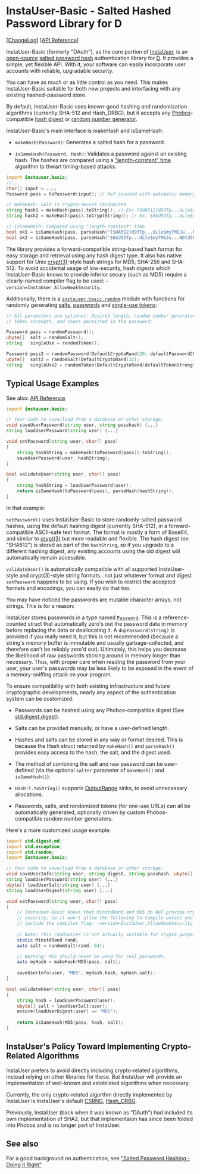InstaUser-Basic - Salted Hashed Password Library for D
======================================================

[[ChangeLog](https://github.com/Abscissa/InstaUser/blob/master/CHANGELOG.md)]
[[API Reference](http://semitwist.com/dauth/)]

InstaUser-Basic (formerly "DAuth"), as the core portion of
[InstaUser](https://github.com/Abscissa/InstaUser), is an
[open-source](https://github.com/Abscissa/InstaUser/blob/master/LICENSE.txt)
[salted password hash](http://en.wikipedia.org/wiki/Salt_%28cryptography%29)
authentication library for [D](http://dlang.org). It provides a simple, yet
flexible API. With it, your software can easily incorporate user accounts
with reliable, upgradable security.

You can have as much or as little control as you need. This makes
InstaUser-Basic suitable for both new projects and interfacing with any
existing hashed-password store.

By default, InstaUser-Basic uses known-good hashing and randomization
algorithms (currently SHA-512 and Hash_DRBG), but it accepts any
[Phobos](http://dlang.org/phobos/)-compatible
[hash digest](http://dlang.org/phobos/std_digest_digest.html) or
[random number generator](http://dlang.org/phobos/std_random.html).

InstaUser-Basic's main interface is makeHash and isSameHash:

- ```makeHash(Password)```: Generates a salted hash for a password.

- ```isSameHash(Password, Hash)```: Validates a password against an existing
hash. The hashes are compared using a
["length-constant" time](https://crackstation.net/hashing-security.htm)
algorithm to thwart timing-based attacks.

```d
import instauser.basic;
//...
char[] input = ...;
Password pass = toPassword(input); // Ref counted with automatic memory zeroing

// makeHash: Salt is crypto-secure randomized
string hash1 = makeHash(pass).toString(); // Ex: [SHA512]d93Tp...ULle$my7MSJu...NDtd5RG
string hash2 = makeHash(pass).toCryptString(); // Ex: $6$d93Tp...ULle$my7MSJu...NDtd5RG

// isSameHash: Compared using "length-constant" time
bool ok1 = isSameHash(pass, parseHash("[SHA512]d93Tp...ULle$my7MSJu...NDtd5RG"));
bool ok2 = isSameHash(pass, parseHash("$6$d93Tp...ULle$my7MSJu...NDtd5RG"));
```

The library provides a forward-compatible string-based hash format for easy
storage and retrieval using any hash digest type. It also has native support
for Unix [crypt(3)](https://en.wikipedia.org/wiki/Crypt_%28C%29)-style hash
strings for MD5, SHA-256 and SHA-512. To avoid accidental usage of
low-security, hash digests which InstaUser-Basic knows to provide inferior
secury (such as MD5) require a clearly-named compiler flag to be used:
```-version=InstaUser_AllowWeakSecurity```.

Additionally, there is a
[```instauser.basic.random```](http://semitwist.com/dauth/dauth/random.html)
module with functions for randomly generating
[salts](http://semitwist.com/dauth/dauth/random/randomSalt.html),
[passwords](http://semitwist.com/dauth/dauth/random/randomPassword.html) and
[single-use tokens](http://semitwist.com/dauth/dauth/random/randomToken.html):

```d
// All parameters are optional: Desired length, random number generator,
// token strength, and chars permitted in the password:

Password pass = randomPassword();
ubyte[]  salt = randomSalt();
string   singleUse = randomToken();

Password pass2 = randomPassword!DefaultCryptoRand(20, defaultPasswordChars);
ubyte[]  salt2 = randomSalt!DefaultCryptoRand(32);
string   singleUse2 = randomToken!DefaultCryptoRand(defaultTokenStrength);
```

Typical Usage Examples
----------------------
See also: [API Reference](http://semitwist.com/dauth/)

```d
import instauser.basic;

// Your code to save/load from a database or other storage:
void saveUserPassword(string user, string passhash) {...}
string loadUserPassword(string user) {...}

void setPassword(string user, char[] pass)
{
	string hashString = makeHash(toPassword(pass)).toString();
	saveUserPassword(user, hashString);
}

bool validateUser(string user, char[] pass)
{
	string hashString = loadUserPassword(user);
	return isSameHash(toPassword(pass), parseHash(hashString));
}
```

In that example:

```setPassword()``` uses InstaUser-Basic to store randomly-salted password
hashes, using the default hashing digest (currently SHA-512), in a
forward-compatible ASCII-safe text format. The format is mostly a form of
Base64, and similar to [crypt(3)](https://en.wikipedia.org/wiki/Crypt_%28C%29)
but more readable and flexible. The hash digest (ex: "SHA512") is stored as
part of the ```hashString```, so if you upgrade to a different hashing digest,
any existing accounts using the old digest will automatically remain accessible.

```validateUser()``` is automatically compatible with all supported
InstaUser-style and crypt(3)-style string formats...not just whatever
format and digest ```setPassword``` happens to be using. If you wish to
restrict the accepted formats and encodings, you can easily do that too.

You may have noticed the passwords are mutable character arrays, not strings.
This is for a reason:

InstaUser stores passwords in a type named
[```Password```](http://semitwist.com/dauth/dauth/core/Password.html).
This is a reference-counted struct that automatically zero's out the
password data in memory before replacing the data or deallocating it.
A ```dupPassword(string)``` is provided if you really need it, but this
is not recommended (because a string's memory buffer is immutable and
usually garbage-collected, and therefore can't be reliably zero'd out).
Ultimately, this helps you decrease the likelihood of raw passwords sticking
around in memory longer than necessary. Thus, with proper care when reading
the password from your user, your user's passwords may be less likely to
be exposed in the event of a memory-sniffing attack on your program.

To ensure compatibility with both existing infrastructure and future
cryptographic developments, nearly any aspect of the authentication
system can be customized:

- Passwords can be hashed using any Phobos-compatible digest
(See [std.digest.digest](http://dlang.org/phobos/std_digest_digest.html)).

- Salts can be provided manually, or have a user-defined length.

- Hashes and salts can be stored in any way or format desired.
This is because the Hash struct returned by ```makeHash()``` and
```parseHash()``` provides easy access to the hash, the salt,
and the digest used.

- The method of combining the salt and raw password can be user-defined
(via the optional ```salter``` parameter of ```makeHash()``` and ```isSameHash()```).

- ```Hash!T.toString()``` supports
[OutputRange](http://dlang.org/phobos/std_range.html#isOutputRange) sinks,
to avoid unnecessary allocations.

- Passwords, salts, and randomized tokens (for one-use URLs) can all be
automatically generated, optionally driven by custom Phobos-compatible
random number generators.

Here's a more customized usage example:

```d
import std.digest.md;
import std.exception;
import std.random;
import instauser.basic;

// Your code to save/load from a database or other storage:
void saveUserInfo(string user, string digest, string passhash, ubyte[] salt) {...}
string loadUserPassword(string user) {...}
ubyte[] loadUserSalt(string user) {...}
string loadUserDigest(string user) {...}

void setPassword(string user, char[] pass)
{
	// InstaUser-Basic knows that MinstdRand and MD5 do NOT provide crypto-grade
	// security, so it won't allow the following to compile unless you
	// include the compiler flag: -version=InstaUser_AllowWeakSecurity
	
	// Note: This randomizer is not actually suitable for crypto purposes.
	static MinstdRand rand;
	auto salt = randomSalt(rand, 64);

	// Warning! MD5 should never be used for real passwords.
	auto myHash = makeHash!MD5(pass, salt);
	
	saveUserInfo(user, "MD5", myHash.hash, myHash.salt);
}

bool validateUser(string user, char[] pass)
{
	string hash = loadUserPassword(user);
	ubyte[] salt = loadUserSalt(user);
	ensure(loadUserDigest(user) == "MD5");
	
	return isSameHash!MD5(pass, hash, salt);
}
```

InstaUser's Policy Toward Implementing Crypto-Related Algorithms
----------------------------------------------------------------
InstaUser prefers to avoid directly including crypto-related algorithms,
instead relying on other libraries for these. But InstaUser will provide
an implementation of well-known and establisted algorithms when necessary.

Currently, the only crypto-related algorthm directly implemented by InstaUser
is InstaUser's default
[CSRNG](http://en.wikipedia.org/wiki/Cryptographically_secure_pseudorandom_number_generator),
[Hash_DRBG](http://csrc.nist.gov/publications/nistpubs/800-90A/SP800-90A.pdf).

Previously, InstaUser (back when it was known as "DAuth") had included its
own implementation of SHA2, but that implementaion has since been folded into
Phobos and is no longer part of InstaUser.

See also
--------
For a good background on authentication, see
["Salted Password Hashing - Doing it Right"](https://crackstation.net/hashing-security.htm)
